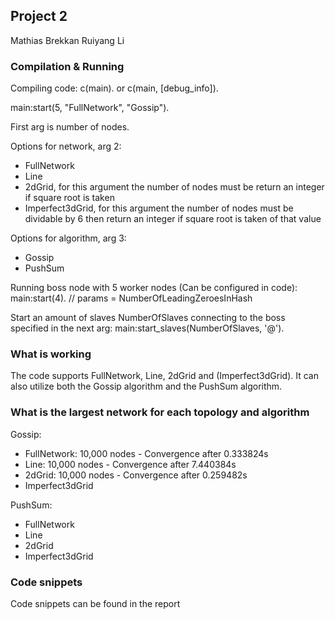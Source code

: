 ## Project 2

Mathias Brekkan
Ruiyang Li

### Compilation & Running

Compiling code:
c(main).
    or
c(main, [debug_info]).

main:start(5, "FullNetwork", "Gossip").

First arg is number of nodes.

Options for network, arg 2:
 - FullNetwork
 - Line 
 - 2dGrid, for this argument the number of nodes must be return an integer if square root is taken
 - Imperfect3dGrid, for this argument the number of nodes must be dividable by 6 then return an integer if square root is taken of that value

Options for algorithm, arg 3:
 - Gossip
 - PushSum

Running boss node with 5 worker nodes (Can be configured in code):
main:start(4). // params = NumberOfLeadingZeroesInHash


Start an amount of slaves NumberOfSlaves connecting to the boss specified in the next arg:
main:start_slaves(NumberOfSlaves, '<processName>@<nodeName>').

### What is working
The code supports FullNetwork, Line, 2dGrid and (Imperfect3dGrid).
It can also utilize both the Gossip algorithm and the PushSum algorithm.

### What is the largest network for each topology and algorithm
Gossip:
 - FullNetwork: 10,000 nodes - Convergence after 0.333824s
 - Line: 10,000 nodes - Convergence after 7.440384s
 - 2dGrid: 10,000 nodes - Convergence after 0.259482s
 - Imperfect3dGrid

 PushSum:
 - FullNetwork
 - Line 
 - 2dGrid
 - Imperfect3dGrid

### Code snippets
Code snippets can be found in the report